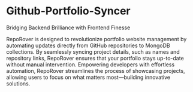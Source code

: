 # Github-Portfolio-Syncer
Bridging Backend Brilliance with Frontend Finesse 

RepoRover is designed to revolutionize portfolio website management by automating updates directly from GitHub repositories to MongoDB collections. By seamlessly syncing project details, such as names and repository links, RepoRover ensures that your portfolio stays up-to-date without manual intervention. Empowering developers with effortless automation, RepoRover streamlines the process of showcasing projects, allowing users to focus on what matters most—building innovative solutions.
